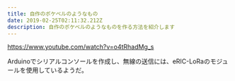```yaml
---
title: 自作のポケベルのようなもの
date: 2019-02-25T02:11:32.212Z
description: 自作のポケベルのようなものを作る方法を紹介します
---
```

https://www.youtube.com/watch?v=o4tRhadMg_s

Arduinoでシリアルコンソールを作成し、無線の送信には、eRIC-LoRaのモジュールを使用しているようだ。

